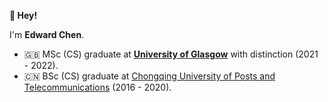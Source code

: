 **👋 Hey!**

I'm **Edward Chen**.

- 🇬🇧 MSc (CS) graduate at [**University of Glasgow**](https://www.gla.ac.uk/) with distinction (2021 - 2022).
- 🇨🇳 BSc (CS) graduate at [Chongqing University of Posts and Telecommunications](https://www.cqupt.edu.cn/) (2016 - 2020).
